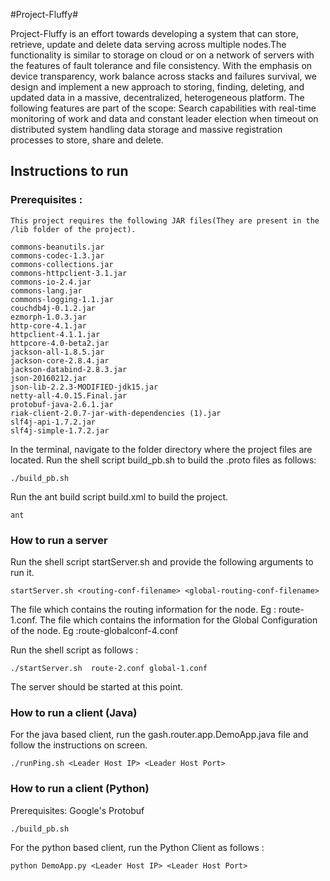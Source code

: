#Project-Fluffy#

Project-Fluffy is an effort towards developing a system that can store, retrieve, update and delete data serving across multiple nodes.The functionality is similar to storage on cloud or on a network of servers with the features of fault tolerance and file consistency. With the emphasis on device transparency, work balance across stacks and failures survival, we design and implement a new approach to storing, finding, deleting, and updated data in a massive, decentralized, heterogeneous platform. The following features are part of the scope: Search capabilities with real-time monitoring of work and data and constant leader election when timeout on distributed system handling data storage and massive registration processes to store, share and delete.


## Instructions to run ##

### Prerequisites : ###
    This project requires the following JAR files(They are present in the /lib folder of the project).

    commons-beanutils.jar
    commons-codec-1.3.jar
    commons-collections.jar
    commons-httpclient-3.1.jar
    commons-io-2.4.jar
    commons-lang.jar
    commons-logging-1.1.jar
    couchdb4j-0.1.2.jar
    ezmorph-1.0.3.jar
    http-core-4.1.jar
    httpclient-4.1.1.jar
    httpcore-4.0-beta2.jar
    jackson-all-1.8.5.jar
    jackson-core-2.8.4.jar
    jackson-databind-2.8.3.jar
    json-20160212.jar
    json-lib-2.2.3-MODIFIED-jdk15.jar
    netty-all-4.0.15.Final.jar
    protobuf-java-2.6.1.jar
    riak-client-2.0.7-jar-with-dependencies (1).jar
    slf4j-api-1.7.2.jar
    slf4j-simple-1.7.2.jar

In the terminal, navigate to the folder directory where the project files are located.
Run the shell script build_pb.sh to build the .proto files as follows:

    ./build_pb.sh

Run the ant build script build.xml to build the project.

    ant

### How to run a server ###
Run the shell script startServer.sh and provide the following arguments to run it.

    startServer.sh <routing-conf-filename> <global-routing-conf-filename>

<routing-conf-filename>
The file which contains the routing information for the node. Eg : route-1.conf.

<global-routing-conf-filename>
The file which contains the information for the Global Configuration of the node. Eg :route-globalconf-4.conf


Run the shell script as follows  :

    ./startServer.sh  route-2.conf global-1.conf

The server should be started at this point.

### How to run a client (Java) ###
For the java based client, run the gash.router.app.DemoApp.java file and follow the instructions on screen.

    ./runPing.sh <Leader Host IP> <Leader Host Port>

### How to run a client (Python) ###
Prerequisites: Google's Protobuf

    ./build_pb.sh

For the python based client, run the Python Client as follows :

    python DemoApp.py <Leader Host IP> <Leader Host Port>
